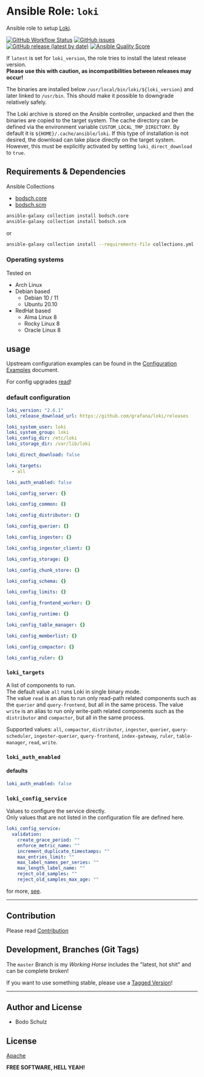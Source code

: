 
# Ansible Role:  `loki`

Ansible role to setup [Loki](https://github.com/grafana/loki).


[![GitHub Workflow Status](https://img.shields.io/github/actions/workflow/status/bodsch/ansible-loki/main.yml?branch=main)][ci]
[![GitHub issues](https://img.shields.io/github/issues/bodsch/ansible-loki)][issues]
[![GitHub release (latest by date)](https://img.shields.io/github/v/release/bodsch/ansible-loki)][releases]
[![Ansible Quality Score](https://img.shields.io/ansible/quality/50067?label=role%20quality)][quality]

[ci]: https://github.com/bodsch/ansible-loki/actions
[issues]: https://github.com/bodsch/ansible-loki/issues?q=is%3Aopen+is%3Aissue
[releases]: https://github.com/bodsch/ansible-loki/releases
[quality]: https://galaxy.ansible.com/bodsch/loki


If `latest` is set for `loki_version`, the role tries to install the latest release version.  
**Please use this with caution, as incompatibilities between releases may occur!**

The binaries are installed below `/usr/local/bin/loki/${loki_version}` and later linked to `/usr/bin`. 
This should make it possible to downgrade relatively safely.

The Loki archive is stored on the Ansible controller, unpacked and then the binaries are copied to the target system.
The cache directory can be defined via the environment variable `CUSTOM_LOCAL_TMP_DIRECTORY`. 
By default it is `${HOME}/.cache/ansible/loki`.
If this type of installation is not desired, the download can take place directly on the target system. 
However, this must be explicitly activated by setting `loki_direct_download` to `true`.



## Requirements & Dependencies

Ansible Collections

- [bodsch.core](https://github.com/bodsch/ansible-collection-core)
- [bodsch.scm](https://github.com/bodsch/ansible-collection-scm)

```bash
ansible-galaxy collection install bodsch.core
ansible-galaxy collection install bodsch.scm
```
or
```bash
ansible-galaxy collection install --requirements-file collections.yml
```

### Operating systems

Tested on

* Arch Linux
* Debian based
    - Debian 10 / 11
    - Ubuntu 20.10
* RedHat based
    - Alma Linux 8
    - Rocky Linux 8
    - Oracle Linux 8

## usage

Upstream configuration examples can be found in the [Configuration Examples](https://grafana.com/docs/loki/latest/configuration/examples/) document.

For config upgrades [read](https://grafana.com/docs/loki/latest/upgrading)!


### default configuration

```yaml
loki_version: "2.6.1"
loki_release_download_url: https://github.com/grafana/loki/releases

loki_system_user: loki
loki_system_group: loki
loki_config_dir: /etc/loki
loki_storage_dir: /var/lib/loki

loki_direct_download: false

loki_targets:
  - all

loki_auth_enabled: false

loki_config_server: {}

loki_config_common: {}

loki_config_distributor: {}

loki_config_querier: {}

loki_config_ingester: {}

loki_config_ingester_client: {}

loki_config_storage: {}

loki_config_chunk_store: {}

loki_config_schema: {}

loki_config_limits: {}

loki_config_frontend_worker: {}

loki_config_runtime: {}

loki_config_table_manager: {}

loki_config_memberlist: {}

loki_config_compactor: {}

loki_config_ruler: {}
```


### `loki_targets`

A list of components to run.  
The default value `all` runs Loki in single binary mode.  
The value `read` is an alias to run only read-path related components such as the `querier` and `query-frontend`, but all in the same process.
The value `write` is an alias to run only write-path related components such as the `distributor` and `compactor`, but all in the same process.

Supported values: 
  `all`, `compactor`, `distributor`, `ingester`, `querier`, `query-scheduler`,
 `ingester-querier`, `query-frontend`, `index-gateway`, `ruler`, `table-manager`, `read`, `write`.

### `loki_auth_enabled`

#### defaults

```yaml
loki_auth_enabled: false
```

### `loki_config_service`

Values to configure the service directly.  
Only values that are not listed in the configuration file are defined here.

```yaml
loki_config_service:
  validation:
    create_grace_period: ""
    enforce_metric_name: ""
    increment_duplicate_timestamps: ""
    max_entries_limit: ""
    max_label_names_per_series: ""
    max_length_label_name: ""
    reject_old_samples: ""
    reject_old_samples_max_age: ""
```

for more, [see](docs).

---

## Contribution

Please read [Contribution](CONTRIBUTING.md)

## Development,  Branches (Git Tags)

The `master` Branch is my *Working Horse* includes the "latest, hot shit" and can be complete broken!

If you want to use something stable, please use a [Tagged Version](https://github.com/bodsch/ansible-loki/tags)!

---

## Author and License

- Bodo Schulz

## License

[Apache](LICENSE)

**FREE SOFTWARE, HELL YEAH!**
